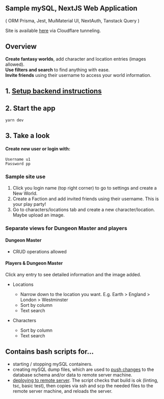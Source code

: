 ## Sample mySQL, NextJS Web Application

( ORM Prisma, Jest, MuiMaterial UI, NextAuth, Tanstack Query )

Site is available [here](https://dnd.rtlan.gr/) via Cloudflare tunneling.

## Overview

**Create fantasy worlds**, add character and location entries (images allowed). </br>
**Use filters and search** to find anything with ease.</br>
**Invite friends** using their username to access your world information.</br>

## 1. [Setup backend instructions](https://github.com/NikolaosKantartzopoulos/campaign-journal-backend)

## 2. Start the app

```
yarn dev
```

## 3. Take a look

#### Create new user or login with:

```
Username u1
Password pp
```

### Sample site use

1. Click you login name (top right corner) to go to settings and create a New World.
2. Create a Faction and add invited friends using their username. This is your play party!
3. Go to characters/locations tab and create a new character/location. Maybe upload an image.

### Separate views for Dungeon Master and players

#### Dungeon Master

- CRUD operations allowed

#### Players & Dungeon Master

Click any entry to see detailed information and the image added.

- Locations

  - Narrow down to the location you want. E.g. Earth > England > London > Westminster
  - Sort by column
  - Text search

- Characters
  - Sort by column
  - Text search

## Contains bash scripts for...

- starting / stopping mySQL containers.
- creating mySQL dump files, which are used to [push changes](https://github.com/NikolaosKantartzopoulos/campaign-journal-frontend/blob/main/infra/scripts/restoreProductionDatabase.sh) to the database schema and/or data to remote server machine.
- [deploying to remote server](https://github.com/NikolaosKantartzopoulos/campaign-journal-frontend/blob/main/infra/scripts/deployFEtoServer.sh). The script checks that build is ok (linting, tsc, basic test), then copies via ssh and scp the needed files to the remote server machine, and reloads the server.
